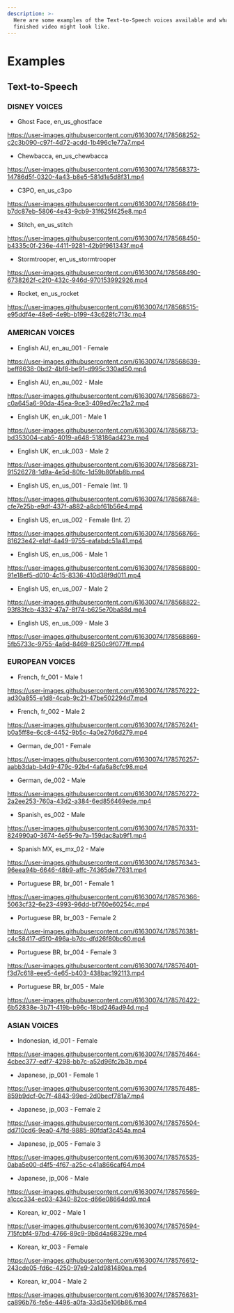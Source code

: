 ```yaml
---
description: >-
  Here are some examples of the Text-to-Speech voices available and what a
  finished video might look like.
---
```


# Examples

## Text-to-Speech

### DISNEY VOICES

* Ghost Face, en\_us\_ghostface

<https://user-images.githubusercontent.com/61630074/178568252-c2c3b090-c97f-4d72-acdd-1b496c1e77a7.mp4>

* Chewbacca, en\_us\_chewbacca

<https://user-images.githubusercontent.com/61630074/178568373-14786d5f-0320-4a43-b8e5-581d1e5d8f31.mp4>

* C3PO, en\_us\_c3po

<https://user-images.githubusercontent.com/61630074/178568419-b7dc87eb-5806-4e43-9cb9-31f625f425e8.mp4>

* Stitch, en\_us\_stitch

<https://user-images.githubusercontent.com/61630074/178568450-b4335c0f-236e-4411-9281-42b9f961343f.mp4>

* Stormtrooper, en\_us\_stormtrooper

<https://user-images.githubusercontent.com/61630074/178568490-6738262f-c2f0-432c-946d-970153992926.mp4>

* Rocket, en\_us\_rocket

<https://user-images.githubusercontent.com/61630074/178568515-e95ddf4e-48e6-4e9b-b199-43c628fc713c.mp4>

### AMERICAN VOICES

* English AU, en\_au\_001 - Female

<https://user-images.githubusercontent.com/61630074/178568639-beff8638-0bd2-4bf8-be91-d995c330ad50.mp4>

* English AU, en\_au\_002 - Male

<https://user-images.githubusercontent.com/61630074/178568673-c0a645a6-90da-45ea-9ce3-409ed7ec21a2.mp4>

* English UK, en\_uk\_001 - Male 1

<https://user-images.githubusercontent.com/61630074/178568713-bd353004-cab5-4019-a648-518186ad423e.mp4>

* English UK, en\_uk\_003 - Male 2

<https://user-images.githubusercontent.com/61630074/178568731-91526278-1d9a-4e5d-80fc-1d59b80fab8b.mp4>

* English US, en\_us\_001 - Female (Int. 1)

<https://user-images.githubusercontent.com/61630074/178568748-cfe7e25b-e9df-437f-a882-a8cbf61b56e4.mp4>

* English US, en\_us\_002 - Female (Int. 2)

<https://user-images.githubusercontent.com/61630074/178568766-81623e42-e1df-4a49-9755-eafabdc51a41.mp4>

* English US, en\_us\_006 - Male 1

<https://user-images.githubusercontent.com/61630074/178568800-91e18ef5-d010-4c15-8336-410d38f9d011.mp4>

* English US, en\_us\_007 - Male 2

<https://user-images.githubusercontent.com/61630074/178568822-93f83fcb-4332-47a7-8f74-b625e70ba88d.mp4>

* English US, en\_us\_009 - Male 3

<https://user-images.githubusercontent.com/61630074/178568869-5fb5733c-9755-4a6d-8469-8250c9f077ff.mp4>

### EUROPEAN VOICES

* French, fr\_001 - Male 1

<https://user-images.githubusercontent.com/61630074/178576222-ad30a855-e1d8-4cab-9c21-47be502294d7.mp4>

* French, fr\_002 - Male 2

<https://user-images.githubusercontent.com/61630074/178576241-b0a5ff8e-6cc8-4452-9b5c-4a0e27d6d279.mp4>

* German, de\_001 - Female

<https://user-images.githubusercontent.com/61630074/178576257-aabb3dab-b4d9-479c-92b4-4afa6a8cfc98.mp4>

* German, de\_002 - Male

<https://user-images.githubusercontent.com/61630074/178576272-2a2ee253-760a-43d2-a384-6ed856469ede.mp4>

* Spanish, es\_002 - Male

<https://user-images.githubusercontent.com/61630074/178576331-824990a0-3674-4e55-9e7a-159dac8ab9f1.mp4>

* Spanish MX, es\_mx\_02 - Male

<https://user-images.githubusercontent.com/61630074/178576343-96eea94b-6646-48b9-affc-74365de77631.mp4>

* Portuguese BR, br\_001 - Female 1

<https://user-images.githubusercontent.com/61630074/178576366-5063cf32-6e23-4993-96dd-bf760e60254c.mp4>

* Portuguese BR, br\_003 - Female 2

<https://user-images.githubusercontent.com/61630074/178576381-c4c58417-d5f0-496a-b7dc-dfd26f80bc60.mp4>

* Portuguese BR, br\_004 - Female 3

<https://user-images.githubusercontent.com/61630074/178576401-f3d7c618-eee5-4e65-b403-438bac192113.mp4>

* Portuguese BR, br\_005 - Male

<https://user-images.githubusercontent.com/61630074/178576422-6b52838e-3b71-419b-b96c-18bd246ad94d.mp4>

### ASIAN VOICES

* Indonesian, id\_001 - Female

<https://user-images.githubusercontent.com/61630074/178576464-4cbec377-edf7-4298-bb7c-a52d96fc2b3b.mp4>

* Japanese, jp\_001 - Female 1

<https://user-images.githubusercontent.com/61630074/178576485-859b9dcf-0c7f-4843-99ed-2d0becf781a7.mp4>

* Japanese, jp\_003 - Female 2

<https://user-images.githubusercontent.com/61630074/178576504-dd710cd6-9ea0-47fd-9885-80fdaf3c454a.mp4>

* Japanese, jp\_005 - Female 3

<https://user-images.githubusercontent.com/61630074/178576535-0aba5e00-d4f5-4f67-a25c-c41a866caf64.mp4>

* Japanese, jp\_006 - Male

<https://user-images.githubusercontent.com/61630074/178576569-a1ccc334-ec03-4340-82cc-d66e08664dd0.mp4>

* Korean, kr\_002 - Male 1

<https://user-images.githubusercontent.com/61630074/178576594-715fcbf4-97bd-4766-89c9-9b8d4a68329e.mp4>

* Korean, kr\_003 - Female

<https://user-images.githubusercontent.com/61630074/178576612-243cde05-fd6c-4250-97e9-2a1d981480ea.mp4>

* Korean, kr\_004 - Male 2

<https://user-images.githubusercontent.com/61630074/178576631-ca896b76-fe5e-4496-a0fa-33d35e106b86.mp4>
